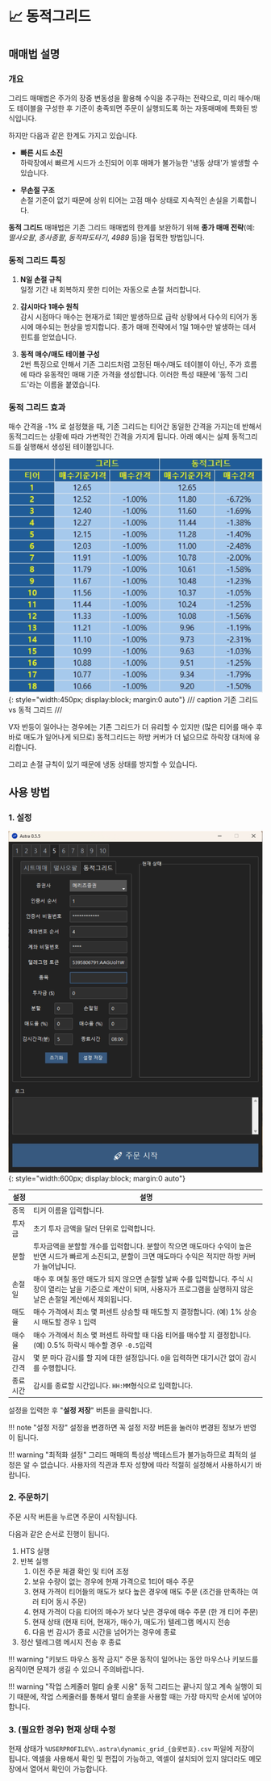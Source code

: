 # 📈 동적그리드

## 매매법 설명

### 개요

그리드 매매법은 주가의 장중 변동성을 활용해 수익을 추구하는 전략으로, 미리 매수/매도 테이블을 구성한 후 기준이 충족되면 주문이 실행되도록 하는 자동매매에 특화된 방식입니다.

하지만 다음과 같은 한계도 가지고 있습니다.

- **빠른 시드 소진**  
  하락장에서 빠르게 시드가 소진되어 이후 매매가 불가능한 '냉동 상태'가 발생할 수 있습니다.

- **무손절 구조**  
  손절 기준이 없기 때문에 상위 티어는 고점 매수 상태로 지속적인 손실을 기록합니다.

**동적 그리드** 매매법은 기존 그리드 매매법의 한계를 보완하기 위해 **종가 매매 전략**(예: *떨사오팔*, *종사종팔*, *동적파도타기*, *4989* 등)을 접목한 방법입니다.

### 동적 그리드 특징

1. **N일 손절 규칙**  
   일정 기간 내 회복하지 못한 티어는 자동으로 손절 처리합니다.

2. **감시마다 1매수 원칙**  
   감시 시점마다 매수는 현재가로 1회만 발생하므로 급락 상황에서 다수의 티어가 동시에 매수되는 현상을 방지합니다. 종가 매매 전략에서 1일 1매수만 발생하는 데서 힌트를 얻었습니다.

3. **동적 매수/매도 테이블 구성**  
   2번 특징으로 인해서 기존 그리드처럼 고정된 매수/매도 테이블이 아닌, 주가 흐름에 따라 유동적인 매매 기준 가격을 생성합니다. 이러한 특성 때문에 '동적 그리드'라는 이름을 붙였습니다.

### 동적 그리드 효과
매수 간격을 -1% 로 설정했을 때, 기존 그리드는 티어간 동일한 간격을 가지는데 반해서 동적그리드는 상황에 따라 가변적인 간격을 가지게 됩니다. 아래 예시는 실제 동적그리드를 실행해서 생성된 테이블입니다.

![](images/dynamic_grid_comparision.png){: style="width:450px; display:block; margin:0 auto"}
/// caption
기존 그리드 vs 동적 그리드
///

V자 반등이 일어나는 경우에는 기존 그리드가 더 유리할 수 있지만 (많은 티어를 매수 후 바로 매도가 일어나게 되므로) 동적그리드는 하방 커버가 더 넒으므로 하락장 대처에 유리합니다. 

그리고 손절 규칙이 있기 때문에 냉동 상태를 방지할 수 있습니다.


## 사용 방법
### 1. 설정
![](images/dynamic_grid.png){: style="width:600px; display:block; margin:0 auto"}

|설정|설명|
|---|---|
| 종목| 티커 이름을 입력합니다.|
| 투자금| 초기 투자 금액을 달러 단위로 입력합니다.|
| 분할| 투자금액을 분할할 개수를 입력합니다. 분할이 작으면 매도마다 수익이 높은 반면 시드가 빠르게 소진되고, 분할이 크면 매도마다 수익은 적지만 하방 커버가 늘어납니다.|
| 손절일| 매수 후 며칠 동안 매도가 되지 않으면 손절할 날짜 수를 입력합니다. 주식 시장이 열리는 날을 기준으로 계산이 되며, 사용자가 프로그램을 실행하지 않은 날은 손절일 계산에서 제외됩니다.|
| 매도율| 매수 가격에서 최소 몇 퍼센트 상승할 때 매도할 지 결정합니다. (예) 1% 상승시 매도할 경우 `1` 입력|
| 매수율| 매수 가격에서 최소 몇 퍼센트 하락할 때 다음 티어를 매수할 지 결정합니다. (예) 0.5% 하락시 매수할 경우 `-0.5`입력|
| 감시간격| 몇 분 마다 감시를 할 지에 대한 설정입니다. `0`을 입력하면 대기시간 없이 감시를 수행합니다.|
| 종료시간| 감시를 종료할 시간입니다. `HH:MM`형식으로 입력합니다.|

설정을 입력한 후 "**설정 저장**" 버튼을 클릭합니다.

!!! note "설정 저장"
    설정을 변경하면 꼭 설정 저장 버튼을 눌러야 변경된 정보가 반영이 됩니다.

!!! warning "최적화 설정"
    그리드 매매의 특성상 백테스트가 불가능하므로 최적의 설정은 알 수 없습니다. 사용자의 직관과 투자 성향에 따라 적절히 설정해서 사용하시기 바랍니다.

### 2. 주문하기
주문 시작 버튼을 누르면 주문이 시작됩니다.

다음과 같은 순서로 진행이 됩니다.

1. HTS 실행
2. 반복 실행
      1. 이전 주문 체결 확인 및 티어 조정
      2. 보유 수량이 없는 경우에 현재 가격으로 1티어 매수 주문
      2. 현재 가격이 티어들의 매도가 보다 높은 경우에 매도 주문 (조건을 만족하는 여러 티어 동시 주문)
      3. 현재 가격이 다음 티어의 매수가 보다 낮은 경우에 매수 주문 (한 개 티어 주문)
      4. 현재 상태 (현재 티어, 현재가, 매수가, 매도가) 텔레그램 메시지 전송
      5. 다음 번 감시가 종료 시간을 넘어가는 경우에 종료
3. 정산 텔레그램 메시지 전송 후 종료

!!! warning "키보드 마우스 동작 금지"
    주문 동작이 일어나는 동안 마우스나 키보드를 움직이면 문제가 생길 수 있으니 주의바랍니다.

!!! warning "작업 스케줄러 멀티 슬롯 시용"
    동적 그리드는 끝나지 않고 계속 실행이 되기 때문에, 작업 스케줄러를 통해서 멀티 슬롯을 사용할 때는 가장 마지막 순서에 넣어야 합니다.

### 3. (필요한 경우) 현재 상태 수정
현재 상태가 `%USERPROFILE%\.astra\dynamic_grid_{슬롯번호}.csv` 파일에 저장이 됩니다. 엑셀을 사용해서 확인 및 편집이 가능하고, 엑셀이 설치되어 있지 않더라도 메모장에서 열어서 확인이 가능합니다. 
